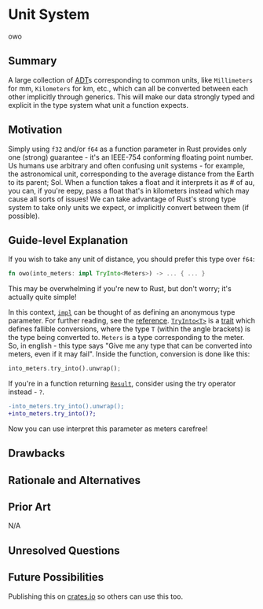 # Unit System

owo

## Summary

A large collection of [ADT](https://en.wikipedia.org/wiki/Algebraic_data_type)s
corresponding to common units, like `Millimeters` for mm, `Kilometers` for km,
etc., which can all be converted between each other implicitly through generics.
This will make our data strongly typed and explicit in the type system what unit
a function expects.

## Motivation

Simply using `f32` and/or `f64` as a function parameter in Rust provides only
one (strong) guarantee - it's an IEEE-754 conforming floating point number. Us
humans use arbitrary and often confusing unit systems - for example, the
astronomical unit, corresponding to the average distance from the Earth to its
parent; Sol. When a function takes a float and it interprets it as # of au, you
can, if you're eepy, pass a float that's in kilometers instead which may cause
all sorts of issues! We can take advantage of Rust's strong type system to take
only units we expect, or implicitly convert between them (if possible).

<!-- TODO: Rewrite this section pls mawaxine help -->

## Guide-level Explanation

If you wish to take any unit of distance, you should prefer this type over
`f64`:

```rust
fn owo(into_meters: impl TryInto<Meters>) -> ... { ... }
```

This may be overwhelming if you're new to Rust, but don't worry; it's actually
quite simple!

In this context, [`impl`] can be thought of as defining an anonymous type
parameter. For further reading, see the [reference](https://doc.rust-lang.org/reference/types/impl-trait.html).
[`TryInto<T>`](https://doc.rust-lang.org/nightly/std/convert/trait.TryInto.html)
is a [trait](https://doc.rust-lang.org/nightly/std/keyword.trait.html) which
defines fallible conversions, where the type `T` (within the angle brackets) is
the type being converted to. `Meters` is a type corresponding to the meter. So,
in english - this type says "Give me any type that can be converted into meters,
even if it may fail". Inside the function, conversion is done like this:

```rust
into_meters.try_into().unwrap();
```

If you're in a function returning [`Result`](https://doc.rust-lang.org/nightly/std/result/enum.Result.html),
consider using the try operator instead - `?`.

```diff
-into_meters.try_into().unwrap();
+into_meters.try_into()?;
```

Now you can use interpret this parameter as meters carefree!

<!-- TODO: Explain how to add new units -->
<!-- TODO: Explain how to convert from a numeric type to a unit using traits >

## Reference-level Explanation

<!-- TODO: Explain how we will actually do this. -->

## Drawbacks

## Rationale and Alternatives

## Prior Art

N/A

## Unresolved Questions

<!-- TODO -->

## Future Possibilities

Publishing this on [crates.io](https://crates.io/) so others can use this too.

[`impl`]: https://doc.rust-lang.org/nightly/std/keyword.impl.html

